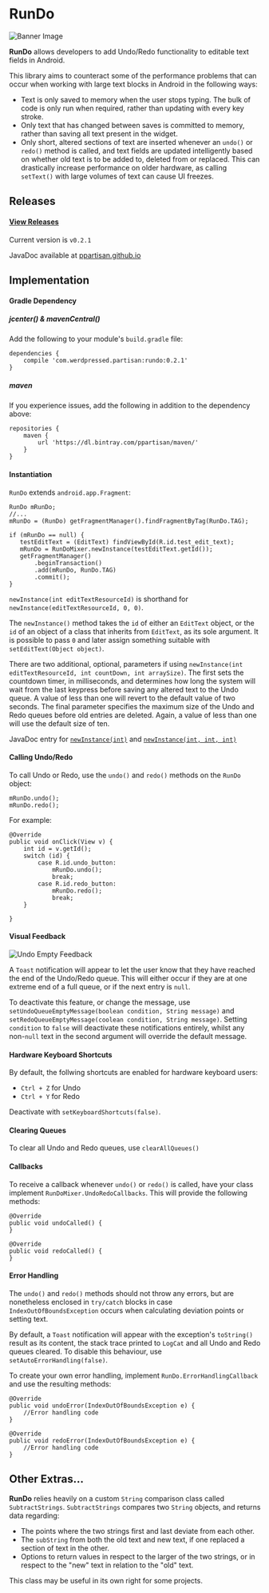 # RunDo
![Banner Image](http://oi62.tinypic.com/s49utw.jpg)

__RunDo__ allows developers to add Undo/Redo functionality to editable text fields in Android.  

This library aims to counteract some of the performance problems that can occur when working with large text blocks in Android in the following ways:
* Text is only saved to memory when the user stops typing. The bulk of code is only run when required, rather than updating with every key stroke.
* Only text that has changed between saves is committed to memory, rather than saving all text present in the widget.
* Only short, altered sections of text are inserted whenever an `undo()` or `redo()` method is called, and text fields are updated intelligently based on whether old text is to be added to, deleted from or replaced. This can drastically increase performance on older hardware, as calling `setText()` with large volumes of text can cause UI freezes.

## Releases

#### [View Releases](https://github.com/PPartisan/RunDo/releases/ "Changelogs")

Current version is `v0.2.1`

JavaDoc available at [ppartisan.github.io](http://ppartisan.github.io/RunDo/JavaDoc/index.html "JavaDoc")

## Implementation ##

#### Gradle Dependency

##### jcenter() & mavenCentral()

Add the following to your module's `build.gradle` file:

    dependencies {
        compile 'com.werdpressed.partisan:rundo:0.2.1'
    }
    
##### maven

If you experience issues, add the following in addition to the dependency above:

    repositories {
        maven {
            url 'https://dl.bintray.com/ppartisan/maven/'
        }
    }

#### Instantiation

`RunDo` extends `android.app.Fragment`:

    RunDo mRunDo;
    //...
    mRunDo = (RunDo) getFragmentManager().findFragmentByTag(RunDo.TAG);

    if (mRunDo == null) {
       testEditText = (EditText) findViewById(R.id.test_edit_text);
       mRunDo = RunDoMixer.newInstance(testEditText.getId());
       getFragmentManager()
           .beginTransaction()
           .add(mRunDo, RunDo.TAG)
           .commit();
    }
    
`newInstance(int editTextResourceId)` is shorthand for `newInstance(editTextResourceId, 0, 0)`.

The `newInstance()` method takes the `id` of either an `EditText` object, or the `id` of an object of a class that inherits from `EditText`, as its sole argument. It is possible to pass `0` and later assign something suitable with `setEditText(Object object)`.

There are two additional, optional, parameters if using `newInstance(int editTextResourceId, int countDown, int arraySize)`. The first sets the countdown timer, in milliseconds, and determines how long  the system will wait from the last keypress before saving any altered text to the Undo queue. A value of less than one will revert to the default value of two seconds. The final parameter specifies the maximum size of the Undo and Redo queues before old entries are deleted. Again, a value of less than one will use the default size of ten.

JavaDoc entry for [`newInstance(int)`](http://ppartisan.github.io/RunDo/JavaDoc/com/werdpressed/partisan/rundo/RunDo.html#newInstance(int) "newInstance(int)") and [`newInstance(int, int, int)`](http://ppartisan.github.io/RunDo/JavaDoc/com/werdpressed/partisan/rundo/RunDo.html#newInstance(int,%20int,%20int) "newInstance(int, int, int)")

#### Calling Undo/Redo

To call Undo or Redo, use the `undo()` and `redo()` methods on the `RunDo` object:

    mRunDo.undo();
    mRunDo.redo();

For example:

    @Override
    public void onClick(View v) {
        int id = v.getId();
        switch (id) {
            case R.id.undo_button:
                mRunDo.undo();
                break;
            case R.id.redo_button:
                mRunDo.redo();
                break;
        }

    }
    
#### Visual Feedback

![Undo Empty Feedback](http://oi59.tinypic.com/2v9u81e.jpg)

A `Toast` notification will appear to let the user know that they have reached the end of the Undo/Redo queue. This will either occur if they are at one extreme end of a full queue, or if the next entry is `null`.

To deactivate this feature, or change the message, use `setUndoQueueEmptyMessage(boolean condition, String message)` and `setRedoQueueEmptyMessage(coolean condition, String message)`. Setting `condition` to `false` will deactivate these notifications entirely, whilst any non-`null` text in the second argument will override the default message.

#### Hardware Keyboard Shortcuts

By default, the follwing shortcuts are enabled for hardware keyboard users:

* `Ctrl + Z` for Undo
* `Ctrl + Y` for Redo

Deactivate with `setKeyboardShortcuts(false)`.

#### Clearing Queues

To clear all Undo and Redo queues, use `clearAllQueues()`

#### Callbacks

To receive a callback whenever `undo()` or `redo()` is called, have your class implement `RunDoMixer.UndoRedoCallbacks`. This will provide the following methods:

    @Override
    public void undoCalled() {
    }

    @Override
    public void redoCalled() {
    }
    
#### Error Handling

The `undo()` and `redo()` methods should not throw any errors, but are nonetheless enclosed in `try/catch` blocks in case `IndexOutOfBoundsException` occurs when calculating deviation points or setting text.

By default, a `Toast` notification will appear with the exception's `toString()` result as its content, the stack trace printed to `LogCat` and all Undo and Redo queues cleared. To disable this behaviour, use `setAutoErrorHandling(false)`.

To create your own error handling, implement `RunDo.ErrorHandlingCallback` and use the resulting methods:

    @Override
    public void undoError(IndexOutOfBoundsException e) {
        //Error handling code
    }

    @Override
    public void redoError(IndexOutOfBoundsException e) {
        //Error handling code
    }

## Other Extras...

__RunDo__ relies heavily on a custom `String` comparison class called `SubtractStrings`. `SubtractStrings` compares two `String` objects, and returns data regarding:
* The points where the two strings first and last deviate from each other.
* The `subString` from both the old text and new text, if one replaced a section of text in the other.
* Options to return values in respect to the larger of the two strings, or in respect to the "new" text in relation to the "old" text.

This class may be useful in its own right for some projects.
